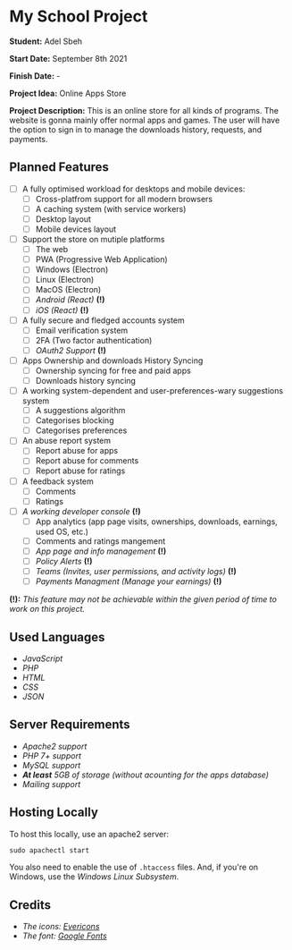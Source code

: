 # My School Project

**Student:** Adel Sbeh

**Start Date:** September 8th 2021

**Finish Date:** -

**Project Idea:** Online Apps Store

**Project Description:** This is an online store for all kinds of programs. The website is gonna mainly offer normal apps and games. The user will have the option to sign in to manage the downloads history, requests, and payments.

## Planned Features

- [ ] A fully optimised workload for desktops and mobile devices:
  - [ ] Cross-platfrom support for all modern browsers
  - [ ] A caching system (with service workers)
  - [ ] Desktop layout
  - [ ] Mobile devices layout
- [ ] Support the store on mutiple platforms
  - [ ] The web
  - [ ] PWA (Progressive Web Application)
  - [ ] Windows (Electron)
  - [ ] Linux (Electron)
  - [ ] MacOS (Electron)
  - [ ] *Android (React)* **(!)**
  - [ ] *iOS (React)* **(!)**
- [ ] A fully secure and fledged accounts system
  - [ ] Email verification system
  - [ ] 2FA (Two factor authentication)
  - [ ] *OAuth2 Support* **(!)**
- [ ] Apps Ownership and downloads History Syncing
  - [ ] Ownership syncing for free and paid apps
  - [ ] Downloads history syncing
- [ ] A working system-dependent and user-preferences-wary suggestions system
  - [ ] A suggestions algorithm
  - [ ] Categorises blocking
  - [ ] Categorises preferences
- [ ] An abuse report system
  - [ ] Report abuse for apps
  - [ ] Report abuse for comments
  - [ ] Report abuse for ratings
- [ ] A feedback system
  - [ ] Comments
  - [ ] Ratings
- [ ] *A working developer console* **(!)**
  - [ ] App analytics (app page visits, ownerships, downloads, earnings, used OS, etc.)
  - [ ] Comments and ratings mangement
  - [ ] *App page and info management* **(!)**
  - [ ] *Policy Alerts* **(!)**
  - [ ] *Teams (Invites, user permissions, and activity logs)* **(!)**
  - [ ] *Payments Managment (Manage your earnings)* **(!)**

**(!):** _This feature may not be achievable within the given period of time to work on this project._

## Used Languages

- *JavaScript*
- *PHP*
- *HTML*
- *CSS*
- *JSON*

## Server Requirements

- *Apache2 support*
- *PHP 7+ support*
- *MySQL support*
- _**At least** 5GB of storage (without acounting for the apps database)_
- *Mailing support*

## Hosting Locally

To host this locally, use an apache2 server:

```bat
sudo apachectl start
```

You also need to enable the use of `.htaccess` files. And, if you're on Windows, use the *Windows Linux Subsystem*.

## Credits

- *The icons: [Evericons](https://freebiesui.com/figma-freebies/figma-icons/460-free-minimalistic-icons/)*
- *The font: [Google Fonts](https://fonts.google.com)*

